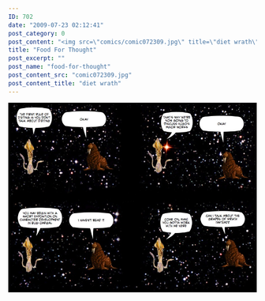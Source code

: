 ```yaml
---
ID: 702
date: "2009-07-23 02:12:41"
post_category: 0
post_content: "<img src=\"comics/comic072309.jpg\" title=\"diet wrath\" />"
title: "Food For Thought"
post_excerpt: ""
post_name: "food-for-thought"
post_content_src: "comic072309.jpg"
post_content_title: "diet wrath"
---
```



[![diet wrath](/comics-hi-res/comic072309.jpg)](/comics-hi-res/comic072309.jpg "diet wrath")
